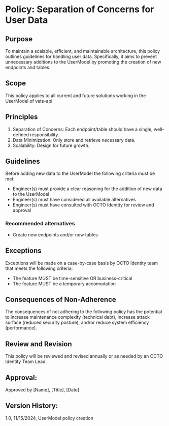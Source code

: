 # Policy: Separation of Concerns for User Data

## Purpose
To maintain a scalable, efficient, and maintainable architecture, this policy outlines guidelines for handling user data. Specifically, it aims to prevent unnecessary additions to the UserModel by promoting the creation of new endpoints and tables.

## Scope
This policy applies to all current and future solutions working in the UserModel of vets-api

## Principles

1. Separation of Concerns: Each endpoint/table should have a single, well-defined responsibility.
2. Data Minimization: Only store and retrieve necessary data.
3. Scalability: Design for future growth.

## Guidelines

Before adding new data to the UserModel the following criteria must be met:
- Engineer(s) must provide a clear reasoning for the addition of new data to the UserModel
- Engineer(s) must have considered all available alternatives
- Engineer(s) must have consulted with OCTO Identity for review and approval

### Recommended alternatives
- Create new endpoints and/or new tables

## Exceptions
Exceptions will be made on a case-by-case basis by OCTO Identity team that meets the following criteria:

- The feature MUST be time-sensitive OR business-critical
- The feature MUST be a temporary accomodation

## Consequences of Non-Adherence
The consequences of not adhering to the following policy has the potential to increase maintenance complexity (technical debt), increase attack surface (reduced security posture), and/or reduce system efficiency (performance).

## Review and Revision
This policy will be reviewed and revised annually or as needed by an OCTO Identity Team Lead.

## Approval:
Approved by [Name], [Title], [Date]

## Version History:
1.0, 11/15/2024, UserModel policy creation
